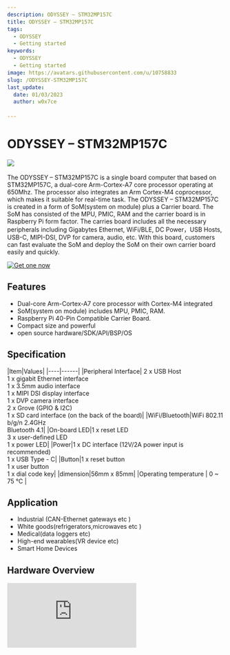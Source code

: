 ```yaml
---
description: ODYSSEY – STM32MP157C
title: ODYSSEY – STM32MP157C
tags:
  - ODYSSEY
  - Getting started
keywords:
  - ODYSSEY
  - Getting started
image: https://avatars.githubusercontent.com/u/10758833
slug: /ODYSSEY-STM32MP157C
last_update:
  date: 01/03/2023
  author: w0x7ce

---
```


# ODYSSEY – STM32MP157C

 ![](https://files.seeedstudio.com/wiki/ODYSSEY-STM32MP157C/IMG/perspective-19.png)

The ODYSSEY – STM32MP157C is a single board computer that based on STM32MP157C, a dual-core Arm-Cortex-A7 core processor operating at 650Mhz. The processor also integrates an Arm Cortex-M4 coprocessor, which makes it suitable for real-time task. The ODYSSEY – STM32MP157C is created in a form of SoM(system on module) plus a Carrier board. The SoM has consisted of the MPU, PMIC, RAM and the carrier board is in Raspberry Pi form factor. The carries board includes all the necessary peripherals including Gigabytes Ethernet, WiFi/BLE, DC Power，USB Hosts, USB-C, MIPI-DSI, DVP for camera, audio, etc. With this board, customers can fast evaluate the SoM and deploy the SoM on their own carrier board easily and quickly.

[![Get one now](https://files.seeedstudio.com/wiki/Seeed-WiKi/docs/images/get_one_now.png)](https://www.seeedstudio.com/ODYSSEY-STM32MP157C-p-4464.html)


## Features

- Dual-core Arm-Cortex-A7 core processor with Cortex-M4 integrated
- SoM(system on module) includes MPU, PMIC, RAM. 
- Raspberry Pi 40-Pin Compatible Carrier Board.
- Compact size and powerful
- open source hardware/SDK/API/BSP/OS

## Specification

<div>
  |Item|Values|
  |----|------|
  |Peripheral Interface| 2 x USB Host<br />1 x gigabit Ethernet interface<br />1 x 3.5mm audio interface<br />1 x MIPI DSI display interface<br />1 x DVP camera interface<br />2 x Grove (GPIO &amp; I2C)<br />1 x SD card interface (on the back of the board)|
  |WiFi/Bluetooth|WiFi 802.11 b/g/n 2.4GHz<br />Bluetooth 4.1|
  |On-board LED|1 x reset LED<br />3 x user-defined LED<br />1 x power LED|
  |Power|1 x DC interface (12V/2A power input is recommended)<br />1 x USB Type - C|
  |Button|1 x reset button<br />1 x user button<br />1 x dial code key|
  |dimension|56mm x 85mm|
  |Operating temperature | 0 ~ 75 ℃ |
</div>


## Application

- Industrial (CAN-Ethernet gateways etc )
- White goods(refrigerators,microwaves etc )
- Medical(data loggers etc)
- High-end wearables(VR device etc)
- Smart Home Devices

## Hardware Overview

<iframe src="https://3dwarehouse.sketchup.com/embed/6eecf961-5dd1-4baf-94e4-72f130c5542d" frameBorder={0} scrolling="no" marginHeight={0} marginWidth={0} width={580} height={326} allowFullScreen />


ODYSSEY – STM32MP157C consists of two parts: Carrier board and Seeed SoM - STM32MP157C.

Carrier board hardware details follow:

 ![](https://files.seeedstudio.com/wiki/ODYSSEY-STM32MP157C/IMG/front.png)

 ![](https://files.seeedstudio.com/wiki/ODYSSEY-STM32MP157C/IMG/back.png)

- **1.Carrier board :** Install the Seeed SoM-STM32MP157C area, if the user wants to remove the core board, slowly tilt the core board up and then remove, never remove by hand.

- **2.DC Power Input Port :** 12V~24V/2A (12V/2A power input is recommended)(5.5x2.1mm center-positive barrel).

- **3.ETH Interface :** Network cable interface can be connected to gigabit level network.

- **4.USB Host:** Two USB Host ports.

- **5.USB Device:** USB 2.0 Type C. If Type C is used as board power input, a 5V/3A power adapter should be used.

- **6.Digital Grove Interface:** Connect the Grove interface to the digital pin. 

- **7.IIC Grove Interface:** Connect the Grove interface to the IIC pin.

- **8.American Standard 3.5mm:**  Audio interface.

- **9.MIPI DSI Interface:** Connect to a display with a MIPI DSI interface(FPC 20Pin 1.0mm).

- **10.40 PIN GPIO Interface:** Compatible with Raspberry Pi's 40-PIN.

- **11.AP6236:** 2.4G WiFi & BT 4.2 control chip.

- **12.Slide Switch:** Can be used to select SD card or eMMC to start.

- **13.Debug UART:** The system default debugging serial port can enter this serial port to access the system, we'll talk more about how to do that later.

- **14.JST 1.0mm:** 3VRTC battery interface.

- **15.RST Key:** system reset key.

- **16.PWR Button:** Long press about 8S to shut down, short press to boot.

- **17.User Button:** User programmable buttons.

- **18.PWR LED:** Development board power led.

- **19.User LED:** User programmable led.

- **20.ACA-5036-A2-CC-S:** Onboard 2.4G ceramic antenna.

- **21.The IPEX 1 generation:** External 2.4 G external antenna seat(When using an external antenna, need remove R49, R51 0Ω welding)

- **22. SD card slot:** Is the area where a micro-sd card with the system is inserted.

- **23.DVP camera interface :** Connect to camera with DVP interface (FPC 20Pin 1.0mm).

- **24.KSZ9031:** 1000M Network cable drive network card.

- **25.STMPS2252MTR:** Power switch chip.

- **26.MP9943:** Buck DCDC Power chip.

- **27.WM8960:** Audio codec chip.

- **28.MP2161:** Buck DCDC Power chip.

### Pin Function

![](https://files.seeedstudio.com/wiki/ODYSSEY-STM32MP157C/IMG/GPIO.png)

ODYSSEY - STM32MP157C's 40-pin is fully compatible with Raspberry Pi's 40PIN, including GPIO, IIC, UART, SPI, IIS and PWM pins.

## Introduction To Software

### Preparatory Work

**Materials Required**

- ODYSSEY – STM32MP157C
- Wi-Fi network
- 4GB (or more memory) SD card and SD card reader
- PC or Mac
- [USB To Uart Adapter](https://www.seeedstudio.com/USB-To-Uart-5V%26amp%3B3V3-p-1832.html) (optional)
- 12V/2A DC interface adapter for power supply (optional)
- A USB type-c cable

<div className="admonition warning">
  <p className="admonition-title">Caution</p>
  Please plug the USB cable gently, otherwise you may damage the interface.Please use the USB cable with 4 wires inside, the 2 wires cable can't transfer data. If you are not sure about the wire you have, you can click <a href="https://www.seeedstudio.com/USB-3-1-Type-C-to-A-Cable-1-Meter-3-1A-p-4085.html"><b>here</b></a> to buy
</div>

**Mirror Installation**

Like Raspberry Pi, you need to install the ODYSSEY – STM32MP157C image from your SD card to get it up and running. We offer two ways to start ODYSSEY – STM32MP157C. You can boot from an SD card or from eMMC.

**A. Boot from SD card**

- **Step 1.** Select the [firmware](https://files.seeedstudio.com/linux/ODYSSEY%E2%80%93STM32MP157C/stm32mp1-debian-buster-console-armhf-latest-2gb.img.xz) you want to download:

- **Step 2.** Connect an SD card to a PC or MAC with an SD card reader, an SD card with more than 4G memory is required.

- **Step 3.** <font face>Click here to download <a href="https://etcher.io/">Etcher</a>, then use the Etcher to write the  ```*.img.xz``` file directly to the SD card. Or extract the ```*.img.xz``` file into a ```*.img``` file, and then burn it to an SD card using another mirror write tool. <br /><br />Click the plus icon to add the newly downloaded image file and the software will automatically select the SD card you inserted. Then click Flash! writing. It takes about 10 minutes to finish.</font>

![](https://files.seeedstudio.com/wiki/ODYSSEY-STM32MP157C/IMG/stm32_flash_sd.png)


- **Step 4.** After writing the image to the SD card, insert the SD card into ODYSSEY – STM32MP157C. Use USB type-c port to power the Carrier board. Do not take out the SD card during writing. ODYSSEY – STM32MP157C will boot from the SD card, you can see the PWR and USER LED lighting on SOM. Now, go to the next section: the serial console.

<div class="admonition note" >
<p class="admonition-title">Note</p>
they mean to start up failed if the USER LED does not blink.Please check the boot switch whether it is SD_CARD.
</div>

- **Step 5.** After writing the image to the SD card, insert the SD card into ODYSSEY – STM32MP157C. Use USB type-c port to power the Carrier board. Do not take out the SD card during writing. ODYSSEY – STM32MP157C will boot from the SD card, you can see the PWR and USER LED lighting on SOM. Now, go to the next section: the serial console.

**B. Boot from eMMC**

<div class="admonition note" >
<p class="admonition-title">Note</p>
If you want to Boot from eMMC, you have to access next section: the serial console first.
</div>

- **Step 1.** the process is the same as **A. Boot from SD card** if you first start up the ODYSSEY – STM32MP157C.

- **Step 2.** Edit /boot/uEnv.txt to start eMMC boot then reboot.

```bash
sudo sh -c "echo cmdline=init=/opt/scripts/tools/eMMC/init-eMMC-flasher-v3-stm32mp1.sh >> /boot/uEnv.txt"
sudo reboot
```

- **Step 3.** Wait for the USER LED bright continuously.that indicate the eMMC boot successfully if the USER LED bright continuously.

- **Step 4.** Power off and unplug the SD card.

- **Step 5.** Set the slide switch to EMMC and restart.

**Serial Console**

Now your ODYSSEY – STM32MP157C is up, you may want to access your Linux system through the console, then set up Network, and so on. A serial port access method is provided for Linux access:

- UART port - Used to debug low-level problems.(recommend)


**Connect via UART port**

In this section, we'll walk you through the use of the USB to TTL adapter, which connects to the ODYSSEY – STM32MP157C's Uart port(Located at the upper right of ODYSSEY – STM32MP157C), to establish a connection between your computer and ODYSSEY -STM32MP157C.

![](https://files.seeedstudio.com/wiki/ODYSSEY-STM32MP157C/IMG/uart_connection.png)

- **Step 1.** Connect Uart port To PC/Mac using USB To TTL Adapter.If you don't have USB To TTL Adapter, click [HERE](https://www.seeedstudio.com/catalogsearch/result/?q=UART) to buy.（RX->TX,TX->RX）

- **Step 2.** Using the following serial debugging tools, the baud rate is 115200:
    - Windows : Use [PUTTY](https://www.chiark.greenend.org.uk/~sgtatham/putty/latest.html), select ```Serial``` protocol, fill in the COM port corresponding to ODYSSEY -STM32MP157C,```115200``` baud rate, 8 bit, no parity bits, a stop bit 1, no flow control.
    - Linux : Depending on the USB To TTL Adapter, should be ```screen /dev/ttyACM0(,1, and so on) 115200``` or ```screen /dev/ttyUSB0(,1, and so on) 115200```.
    - Mac : Depending on the USB To TTL Adapter, should be ```screen /dev/cu.usbserial1412(,1422, and so on) 115200``` or ```screen /dev/cu.usbmodem1412(,1422, and so on) 115200```.

- **Step 3.** The default user name is ```debian```, the password is ```temppwd```

- **Step 4.** If you don't have USB to TTL Adapter, you can also use Arduino. If you use Arduino, connect one end of the jumper to the Arduino's RESET pin and the other end to the Arduino's GND pin. This will bypass your Arduino's ATMEGA MCU and turn your Arduino into a USB to TTL adapter. Please refer [HERE](https://www.youtube.com/watch?v=qqSLwK1DP8Q) Video tutorial. Now connect the GND pin of Arduino to the GND pin of ODYSSEY -STM32MP157C's Uart port. Connect Rx pins on Arduino to Rx pins on ODYSSEY -STM32MP157C's Uart port. Connect the Tx pin on the Arduino to the Tx pin on the ODYSSEY -STM32MP157C Uart port. Finally, connect the Arduino to the PC/Mac via the Arduino's USB cable. Now check to see if your PC/Mac has found your Arduino by typing the following command:

```
ls /dev/cu.usb* (Mac)
ls /dev/ttyACM* (Linux)
```
You should get feedback like this:

```
/dev/cu.usbmodem14XX where XX will vary depending on which USB port you used (on Mac)
/dev/ttyACMX where X will vary depending on which USB port you used  (on Linux)
```
Now follow the steps above to connect to ODYSSEY – STM32MP157C via a serial connection. This is usually what we need to do when we first boot up, as you will then set up ODYSSEY – STM32MP157C for Wi-Fi connection and then SSH connection.

**Network Settings**

**A. Ethernet connection**

You can connect to the network using an Ethernet cable. Just plug in the Ethernet cable to the Internet.
Now, go to the next section: the Basic tool install.

**B. Wi-Fi Settings**

<div className="admonition note">
  <p className="admonition-title">Note</p>
  If you want to using Wi-Fi, you have to access next section: Basic tool install first.
</div>

- **Step 1.** Check the version of Linux kernel in the current environment and install the header file of kernel version.

```bash
sudo apt install linux-headers-$(uname -r) -y
```

- **Step 2.** Make and install driver of stm32p1 from `seeed-linux-dtverlays` in the GitHub.

```bash
git clone https://github.com/Seeed-Studio/seeed-linux-dtverlays
cd seeed-linux-dtverlays
make all_stm32mp1 CUSTOM_MOD_FILTER_OUT="jtsn-wm8960" && sudo make install_stm32mp1 CUSTOM_MOD_FILTER_OUT="jtsn-wm8960"
```

- **Step 3.** add dtbo package in `/boot/uEnv.txt` to make it become effective after reboot.

```bash
sudo sh -c "echo uboot_overlay_addr0=/lib/firmware/stm32mp1-seeed-ap6236.dtbo >> /boot/uEnv.txt"
sudo reboot
```

- **Step 4.** Connect the wifi

Configure the ODYSSEY – STM32MP157C network through the network management tool `connmanctl`, which has been installed on the ODYSSEY -STM32MP157C image. Follow these instructions to easily complete the configuration. 

```
robot@ev3dev:~$ sudo connmanctl
Error getting VPN connections: The name net.connman.vpn was not provided by any
connmanctl> enable wifi
Enabled wifi
connmanctl> scan wifi
Scan completed for wifi
connmanctl> services
*AO Wired                ethernet_b827ebbde13c_cable
                         wifi_e8de27077de3_hidden_managed_none
    AH04044914           wifi_e8de27077de3_41483034303434393134_managed_psk
    Frissie              wifi_e8de27077de3_46726973736965_managed_psk
    ruijgt gast          wifi_e8de27077de3_7275696a67742067617374_managed_psk
    schuur               wifi_e8de27077de3_736368757572_managed_psk
connmanctl> agent on
Agent registered
connmanctl> connect wifi_e8de27077de3_41      # You can use the TAB key at this point to autocomplete the name
connmanctl> connect wifi_e8de27077de3_41483034303434393134_managed_psk
Agent RequestInput wifi_e8de27077de3_41483034303434393134_managed_psk
  Passphrase = [ Type=psk, Requirement=mandatory ]
Passphrase? *************
Connected wifi_e8de27077de3_41483034303434393134_managed_psk
connmanctl> quit
```

Now use the following command to find ODYSSEY – STM32MP157C's IP address. 
```
ifconfig
```

**Basic tool install**

***1.SSH***

SSH, short for Secure Shell, is formulated by the Network Working Group of IETF. SSH is a security protocol based on the application layer. SSH is a more reliable protocol that provides security for remote login sessions and other network services. There is no SSH protocol in the image provided by us, so we need to configure it through the serial port, so as to realize the communication between the device and the computer through SSH protocol. Enter the following command to install the SSH service in ODYSSEY -STM32MP157C.

```bash
sudo apt install ssh -y
```

Next, we'll use SSH to access ODYSSEY – STM32MP157C. Windows users can use third-party SSH clients. For Linux/Mac users, the SSH client is built in.

- Windows users : Use PUTTY, select SSH protocol, fill in the correct IP address and click open. The user name is debian and the password is temppwd.

- Linux/Mac users :
```
ssh debian@IP
// password: temppwd
```

<div class="admonition note" >
<p class="admonition-title">Note</p>
If the performance experience degrades while using SSH, please switch to a more accessible WiFi network.
</div>

***2.GIT***

Git is a free and open source distributed version control system designed to handle everything from small to very large projects with speed and efficiency.

```bash
sudo apt install git -y
```

***3.MAKE***

```bash
sudo apt install make device-tree-compiler gcc -y
```

***4.WGET***

```bash
sudo apt install wget -y
```

**Bluetooth Setting Up**

- **Step 1.** Check the version of Linux kernel in the current environment and install the header file of kernel version.

```bash
sudo apt install linux-headers-$(uname -r) -y
```

- **Step 2.** Make and install driver of stm32p1 from `seeed-linux-dtverlays` in the GitHub.

```bash
git clone https://github.com/Seeed-Studio/seeed-linux-dtverlays
cd seeed-linux-dtverlays
make all_stm32mp1 CUSTOM_MOD_FILTER_OUT="jtsn-wm8960" && sudo make install_stm32mp1 CUSTOM_MOD_FILTER_OUT="jtsn-wm8960"
```

- **Step 3.** add dtbo package in `/boot/uEnv.txt` to make it become effective after reboot.

```bash
sudo sh -c "echo uboot_overlay_addr0=/lib/firmware/stm32mp1-seeed-ap6236.dtbo >> /boot/uEnv.txt"
sudo reboot
```

**Activate the bluetooth**

Then activate the bluetooth by the command:

```
sudo apt -y install bluetooth bluez bluez-tools rfkill
systemctl is-enabled bluetooth.service
```

**Connect the bluetooth**

- **Step 1.** Scan the bluetooch by using bluetoothctl

the bluetoothctl is a tool that controls the Bluetooth to connect the other Bluetooth.

```
debian@npi:~$ bluetoothctl
[NEW] Controller 43:43:A0:12:1F:AC ReSpeaker-1FAC [default]
Agent registered
[bluetooth]# scan on
Discovery started
[CHG] Controller 43:43:A0:12:1F:AC Discovering: yes
[NEW] Device C8:69:CD:BB:9B:B3 C8-69-CD-BB-9B-B3
[NEW] Device E1:D9:68:0E:51:C0 MTKBTDEVICE
[NEW] Device 62:15:9C:3F:40:AA 62-15-9C-3F-40-AA
[NEW] Device 56:AF:DE:C0:34:25 56-AF-DE-C0-34-25
[NEW] Device B8:86:87:99:FB:10 SOLARRAIN
[CHG] Device B8:86:87:99:FB:10 Trusted: yes
[NEW] Device 04:5D:4B:81:35:84 MDR-1000X
[CHG] Device 04:5D:4B:81:35:84 Trusted: yes
[CHG] Device 4C:04:59:38:D3:25 ManufacturerData Key: 0x004c
[CHG] Device 4C:04:59:38:D3:25 ManufacturerData Value:
  10 05 0b 10 99 18 0a                             .......
[bluetooth]# scan off
[CHG] Device 04:5D:4B:81:35:84 RSSI is nil
[CHG] Device B8:86:87:99:FB:10 TxPower is nil
[CHG] Device B8:86:87:99:FB:10 RSSI is nil
[CHG] Device 4C:04:59:38:D3:25 RSSI is nil
[CHG] Device 58:44:98:93:35:24 RSSI is nil
Discovery stopped
[bluetooth]#

```

- **Step 2.** Now using the command `pair + device ID` to match bluetooth device with the ODYSSEY – STM32MP157C.

- **Step 3.** When you see the messega `Pairing successful`, tap `connect + device ID`.

```
[bluetooth]# pair 04:5D:4B:81:35:84
Attempting to pair with 04:5D:4B:81:35:84
[CHG] Device 04:5D:4B:81:35:84 Connected: yes
[CHG] Device 04:5D:4B:81:35:84 UUIDs: 00001108-0000-1000-8000-00805f9b34fb
[CHG] Device 04:5D:4B:81:35:84 UUIDs: 0000110b-0000-1000-8000-00805f9b34fb
[CHG] Device 04:5D:4B:81:35:84 UUIDs: 0000110c-0000-1000-8000-00805f9b34fb
[CHG] Device 04:5D:4B:81:35:84 UUIDs: 0000110e-0000-1000-8000-00805f9b34fb
[CHG] Device 04:5D:4B:81:35:84 UUIDs: 0000111e-0000-1000-8000-00805f9b34fb
[CHG] Device 04:5D:4B:81:35:84 ServicesResolved: yes
[CHG] Device 04:5D:4B:81:35:84 Paired: yes
Pairing successful
[CHG] Controller 43:43:A0:12:1F:AC Discoverable: no
[CHG] Device 04:5D:4B:81:35:84 ServicesResolved: no
[CHG] Device 04:5D:4B:81:35:84 Connected: no
[CHG] Controller 43:43:A0:12:1F:AC Discoverable: yes
[bluetooth]# connect 04:5D:4B:81:35:84
Attempting to connect to 04:5D:4B:81:35:84
[CHG] Device 04:5D:4B:81:35:84 Connected: yes
Connection successful
[CHG] Device 04:5D:4B:81:35:84 ServicesResolved: yes
[CHG] Controller 43:43:A0:12:1F:AC Discoverable: no
[MDR-1000X]#
```

If `Connection successful` pops up, configuration!

## CANBUS Communication

The following is the process of CANBUS communication using [2 Channel CAN BUS FD Shield for Raspberry Pi](https://www.seeedstudio.com/2-Channel-CAN-BUS-FD-Shield-for-Raspberry-Pi-p-4072.html) based on ODYSSEY -- STM32MP157C, first use [Seeeduino V4.2](https://www.seeedstudio.com/Seeeduino-V4-2-p-2517.html) to collect the environment temperature and humidity, and then through the Seeeduino V4.2 [CAN - BUS shields V2](https://www.seeedstudio.com/CAN-BUS-Shield-V2.html) above and the ODYSSEY – STM32MP157C Channel 2 CAN BUS FD shields above for Raspberry Pi communication.

### Preparation Work

**Materials Required**

- ODYSSEY - STM32MP157C
- Wi-Fi network
- 4GB (or more than 4GB) SD card and SD card reader
- PC or Mac
- [USB To Uart Adapter](https://www.seeedstudio.com/USB-To-Uart-5V%26amp%3B3V3-p-1832.html)(optional)
- 12V/2ADC interface adapter for power supply (optional)
- A USB type-c cable
- Two double-male dupont lines
- [CAN-BUS Shield V2](https://www.seeedstudio.com/CAN-BUS-Shield-V2.html)
- [Seeeduino V4.2](https://www.seeedstudio.com/Seeeduino-V4-2-p-2517.html)
- [2 Channel CAN BUS FD Shield for Raspberry Pi](https://www.seeedstudio.com/2-Channel-CAN-BUS-FD-Shield-for-Raspberry-Pi-p-4072.html)
- [Grove - Light Sensor v1.2](https://www.seeedstudio.com/Grove-Light-Sensor-v1-2.html)
- [Grove - I2C High Accuracy Temp&Humi Sensor (SHT35)](https://www.seeedstudio.com/catalogsearch/result/?q=sht35)

**Hardware Connection**

- **Step 1.** According to the [installation guide](https://wiki.seeedstudio.com/2-Channel-CAN-BUS-FD-Shield-for-Raspberry-Pi/#mounting-guide) insert 2 Channel CAN BUS FD Shield for Raspberry Pi onto ODYSSEY - STM32MP157C.
- **Step 2.** Insert CAN BUS Shield V2 into Seeeduino V4.2.
- **Step 3.** Connect Channel CAN BUS FD Shield for Raspberry Pi to can-bus Shield V2 using jumper wire.

|2 Channel CAN BUS FD Shield for Raspberry Pi|CAN-BUS Shield V2|
|:----:|:------:|
|CAN_0_L|CANL|
|CAN_0_H|CANH|

- **Step 4.** Power ODYSSEY STM32MP157C and Seeeduino V4.2

**Dependency installation**

- **Step 1.** Install the environment for `python`.

```bsah
sudo apt update
sudo apt install python3 python3-distutils python3-pyqt5  python3-pip python3-numpy -y
sudo pip3 install python-can pyqtgraph
```
- **Step 2.** Install `git`.

```bsah
sudo apt install git -y
```

- **Step 3.** Install the `make` related environment.

```bsah
sudo apt install make device-tree-compiler gcc -y
```

### software installation

**Install CAN-HAT and LCD drivers**

- **Step 1.** Check the version of Linux kernel in the current environment and install the header file of kernel version.

```bash
sudo apt install linux-headers-$(uname -r) -y
```

- **Step 2.** Make and install driver of stm32p1 from `seeed-linux-dtverlays` in the GitHub.

```bash
git clone https://github.com/Seeed-Studio/seeed-linux-dtverlays
cd seeed-linux-dtverlays
make all_stm32mp1 CUSTOM_MOD_FILTER_OUT="jtsn-wm8960" && sudo make install_stm32mp1 CUSTOM_MOD_FILTER_OUT="jtsn-wm8960"
```

- **Step 3.** add dtbo package in `/boot/uEnv.txt` to make it become effective after reboot.

```bash
sudo sh -c "echo uboot_overlay_addr7=/lib/firmware/stm32mp1-seeed-lcd-01.dtbo >> /boot/uEnv.txt"
sudo sh -c "echo uboot_overlay_addr8=/lib/firmware/stm32mp1-MCP2517FD-can0.dtbo >> /boot/uEnv.txt"
sudo reboot
```

- **Step 4.** Check the driver whether install successfully by using `dmesg`, you will view the below information if it is successful.

```bash
debian@npi:~$ sudo insmod /lib/modules/$(uname -r)/extra/seeed/mcp25xxfd-can.ko
debian@npi:~$ dmesg | grep spi
[    1.057609] spi_stm32 44009000.spi: driver initialized
[    9.852726] mcp25xxfd spi0.0: Linked as a consumer to regulator.6
[    9.966510] mcp25xxfd spi0.0: MCP2517 successfully initialized.

debian@npi:~$ ifconfig -a
can0: flags=128<NOARP>  mtu 16
        unspec 00-00-00-00-00-00-00-00-00-00-00-00-00-00-00-00  txqueuelen 10  (UNSPEC)
        RX packets 0  bytes 0 (0.0 B)
        RX errors 0  dropped 0  overruns 0  frame 0
        TX packets 0  bytes 0 (0.0 B)
        TX errors 0  dropped 0 overruns 0  carrier 0  collisions 0
```

**Config CAN-HAT and LCD**

- **Step 1.** Configure `can-bus`

```bash
sudo ip link set can0 up type can bitrate 500000 dbitrate 8000000 restart-ms 1000 berr-reporting on fd on
sudo ifconfig can0 txqueuelen 65536

debian@npi:~$ ip -details link show can0
3: can0: <NOARP,UP,LOWER_UP,ECHO> mtu 16 qdisc pfifo_fast state UNKNOWN mode DEFAULT group default qlen 10
    link/can  promiscuity 0 minmtu 0 maxmtu 0
    can state ERROR-ACTIVE (berr-counter tx 0 rx 0) restart-ms 0
          bitrate 500000 sample-point 0.875
          tq 25 prop-seg 34 phase-seg1 35 phase-seg2 10 sjw 1
          mcp25xxfd: tseg1 2..256 tseg2 1..128 sjw 1..128 brp 1..256 brp-inc 1
          mcp25xxfd: dtseg1 1..32 dtseg2 1..16 dsjw 1..16 dbrp 1..256 dbrp-inc 1
          clock 40000000numtxqueues 1 numrxqueues 1 gso_max_size 65536 /gso_max_segs 65535
```

- **Step 2.** Configure the `lcd` environment

```bash
export QT_QPA_PLATFORM=linuxfb:fb=/dev/fb0
```

### Run the Demo

Run the following code on 'ODYSSEY - STM32MP157C'

```bash
cd ~
git clone https://github.com/SeeedDocument/ODYSSEY-STM32MP157C.git
cd ~/ODYSSEY-STM32MP157C/examples
python3 QtViewerForStm32p1.py
```

Run [CanBus_SendForArduino.ino](https://files.seeedstudio.com/wiki/Seeed-NPi-STM32MP157C/examples/CanBus_SendForArduino.ino) on `Seeeduino V4.2`.

![](https://files.seeedstudio.com/wiki/ODYSSEY-STM32MP157C/IMG/can_bus_demo.png)


## Play with GPIO

This part will introduce how to use **grove.py** to control GPIO and Grove Socket on ODYSSEY STM32MP157C.there exists two way to connect with the Grove Socket in this board. the one hand is using the Digital Grove Interface and  IIC Grove Interface, the other is using ODYSSEY - STM32MP157C's 40-pin. The description of the PIN defines for the ODYSSEY - STM32MP157C's 40-pin please refer to [Pin Function](#Pin Function).It is convenient for you to use this ODYSSEY - STM32MP157C's 40-pin.So,Let's go.

### Set to the gpio mode

- **Step 1.** Check the version of Linux kernel in the current environment and install the header file of kernel version.

```bash
sudo apt install linux-headers-$(uname -r) -y
```

- **Step 2.** Make and install driver of stm32p1 from `seeed-linux-dtverlays` in the GitHub.

```bash
git clone https://github.com/Seeed-Studio/seeed-linux-dtverlays
cd seeed-linux-dtverlays
make all_stm32mp1 CUSTOM_MOD_FILTER_OUT="jtsn-wm8960" && sudo make install_stm32mp1 CUSTOM_MOD_FILTER_OUT="jtsn-wm8960"
```

- **Step 3.** add dtbo package in `/boot/uEnv.txt` to make it become effective after reboot.

```bash
sudo sh -c "echo uboot_overlay_addr1=/lib/firmware/stm32mp1-seeed-spi5.dtbo >> /boot/uEnv.txt"
sudo sh -c "echo uboot_overlay_addr2=/lib/firmware/stm32mp1-seeed-usart2.dtbo >> /boot/uEnv.txt"
sudo sh -c "echo uboot_overlay_addr3=/lib/firmware/stm32mp1-seeed-i2c4.dtbo >> /boot/uEnv.txt"
sudo reboot
```

- **Step 4.** Install the environment for `python3`.

```bsah
sudo apt install python3 python3-pip -y
```

###  Digital output on Basehat by using Grove.py

#### Hardware

- **Step 1**. Things used in this project:

| ODYSSEY – STM32MP157C |  Grove - Buzzer | Grove Base Hat for Raspberry Pi |
|--------------|-------------|----------------|
|![enter image description here](https://files.seeedstudio.com/wiki/ODYSSEY-STM32MP157C/IMG/perspective-19-210X157.png)|![enter image description here](https://files.seeedstudio.com/wiki/Base_Shield_V2/img/Buzzer.png)|![image](https://github.com/SeeedDocument/Grove_Base_Hat_for_Raspberry_Pi/raw/master/img/thumbnail.jpg)|
|[Get ONE Now](https://www.seeedstudio.com/ODYSSEY-STM32MP157C-p-4464.html)|[Get ONE Now](https://www.seeedstudio.com/Grove-Buzzer.html)|[Get ONE Now](https://www.seeedstudio.com/Grove-Base-Hat-for-Raspberry-Pi.html)|

- **Step 2**. Plug the Grove Base Hat into ODYSSEY - STM32MP157C.

- **Step 3**. Connect the Grove Buzzer to D5 port of the Base Hat.

- **Step 4**. Connect the ODYSSEY - STM32MP157C to PC through USB cable.

#### Software

- **Step 1**. Install the Grove.py

```bash
sudo pip3 install Seeed-grove.py
```

- **Step 2**. Download the source file by cloning the grove.py library.

```bash
cd ~
git clone https://github.com/Seeed-Studio/grove.py
```

- **Step 3**. Excute below command to run the code.

```bash
cd grove.py/grove
sudo python3 grove_gpio.py 5
```

<div class="admonition note" >
<p class="admonition-title">Note</p>
we will hear sound from the buzzer if everything has been well.
</div>

###  Digital Input on Basehat by using Grove.py

#### Hardware

- **Step 1**. Things used in this project:

| ODYSSEY – STM32MP157C |  Grove - Button | Grove Base Hat for Raspberry Pi |
|--------------|-------------|----------------|
|![enter image description here](https://files.seeedstudio.com/wiki/ODYSSEY-STM32MP157C/IMG/perspective-19-210X157.png)|![enter image description here](https://files.seeedstudio.com/wiki/Grove_Button/img/button_s.jpg)|![image](https://github.com/SeeedDocument/Grove_Base_Hat_for_Raspberry_Pi/raw/master/img/thumbnail.jpg)|
|[Get ONE Now](https://www.seeedstudio.com/ODYSSEY-STM32MP157C-p-4464.html)|[Get ONE Now](https://www.seeedstudio.com/Grove-Button-P.html)|[Get ONE Now](https://www.seeedstudio.com/Grove-Base-Hat-for-Raspberry-Pi.html)|

- **Step 2**. Plug the Grove Base Hat into ODYSSEY - STM32MP157C.

- **Step 3**. Connect the Grove Button to D5 port of the Base Hat.

- **Step 4**. Connect the ODYSSEY - STM32MP157C to PC through USB cable.

#### Software

- **Step 1**. Install the Grove.py

```bash
sudo pip3 install Seeed-grove.py
```

- **Step 2**. Download the source file by cloning the grove.py library.

```bash
cd ~
git clone https://github.com/Seeed-Studio/grove.py
```

- **Step 3**. Excute below command to run the code.

```bash
cd grove.py/grove
sudo python3 grove_button.py 5
```

<div class="admonition note" >
<p class="admonition-title">Note</p>
we will view some information at the terminal if the button has been pressed.
</div>

###  ADC on Basehat by using Grove.py

#### Hardware

- **Step 1**. Things used in this project:

| ODYSSEY – STM32MP157C |  Grove - Temperature Sensor | Grove Base Hat for RasPi |
|--------------|-------------|----------------|
|![enter image description here](https://files.seeedstudio.com/wiki/ODYSSEY-STM32MP157C/IMG/perspective-19-210X157.png)|![enter image description here](https://files.seeedstudio.com/wiki/Grove-Temperature_Sensor_V1.2/img/Grove_Temperature_Sensor_View_little.jpg)|![image](https://github.com/SeeedDocument/Grove_Base_Hat_for_Raspberry_Pi/raw/master/img/thumbnail.jpg)|
|[Get ONE Now](https://www.seeedstudio.com/ODYSSEY-STM32MP157C-p-4464.html)|[Get ONE Now](https://www.seeedstudio.com/Grove-Temperature-Sensor-p-774.html)|[Get ONE Now](https://www.seeedstudio.com/Grove-Base-Hat-for-Raspberry-Pi.html)|

- **Step 2**. Plug the Grove Base Hat into ODYSSEY - STM32MP157C.

- **Step 3**. Connect the temperature sensor to port A0 of the Base Hat.

- **Step 4**. Connect the ODYSSEY - STM32MP157C to PC through USB cable.

#### Software

- **Step 1**. Install the Grove.py

```bash
sudo pip3 install Seeed-grove.py
```

- **Step 2**. Download the source file by cloning the grove.py library.

```bash
cd ~
git clone https://github.com/Seeed-Studio/grove.py
```

- **Step 3**. Excute below command to run the code.

```bash
cd grove.py/grove
sudo python3 grove_temperature_sensor.py 0
```

<div class="admonition note" >
<p class="admonition-title">Note</p>
we will view temperature data at the terminal if everything has been well.
</div>

###  UART on Basehat by using Grove.py

#### Hardware

- **Step 1**. Things used in this project:

| ODYSSEY – STM32MP157C | Grove Base Hat for RasPi |
|--------------|----------------|
|![enter image description here](https://files.seeedstudio.com/wiki/ODYSSEY-STM32MP157C/IMG/perspective-19-210X157.png)|![image](https://files.seeedstudio.com/wiki/Grove_Base_Hat_for_Raspberry_Pi/img/thumbnail.jpg)|
|[Get ONE Now](https://www.seeedstudio.com/ODYSSEY-STM32MP157C-p-4464.html)|[Get ONE Now](https://www.seeedstudio.com/Grove-Base-Hat-for-Raspberry-Pi-p-3186.html)|

- **Step 2**. Plug the Grove Base Hat into ODYSSEY - STM32MP157C.

- **Step 3**. Connect RX To TX in Basehat using jumper

- **Step 4**. Connect the ODYSSEY - STM32MP157C to PC through USB cable.

#### Software

- **Step 1**. Install the Grove.py

```bash
sudo pip3 install Seeed-grove.py
```

- **Step 2**. Download the source file by cloning the grove.py library.

```bash
cd ~
git clone https://github.com/Seeed-Studio/grove.py
```

- **Step 3**. Excute below command to run the code.

```bash
cd grove.py/grove
python uart.py
```

if we connect the TX to RX we will get `hello seeder` at terminal.and the location of TX and RX we can view [Pin Function](https://wiki.seeedstudio.com/ODYSSEY-STM32MP157C/#pin-function).


### I2S on ODYSSEY-STM32MP157C

In this section, we will explain the control principle of the Linux I2S programming. Now we will use I2S and ReSpeaker 2-Mics Pi HAT to tell you how to use it.

#### Hardware

- **Step 1**. Things used in this project:

| ODYSSEY – STM32MP157C | ReSpeaker 2-Mics Pi HAT |
|--------------|----------------|
|![enter image description here](https://files.seeedstudio.com/wiki/ODYSSEY-STM32MP157C/IMG/perspective-19-210X157.png)|![image](https://files.seeedstudio.com/wiki/ODYSSEY-STM32MP157C/IMG/res-thumbnail.png)|
|[Get ONE Now](https://www.seeedstudio.com/ODYSSEY-STM32MP157C-p-4464.html)|[Get ONE Now](https://www.seeedstudio.com/ReSpeaker-2-Mics-Pi-HAT.html)|

- **Step 2.** According to the [installation hardware guide](https://wiki.seeedstudio.com/ReSpeaker_2_Mics_Pi_HAT/#getting-started) insert ReSpeaker 2-Mics Pi HAT onto ODYSSEY – STM32MP157C.

#### Software

- **Step 1.** Install alsa-utils by using `apt`

```bash
sudo apt install alsa-utils -y
```

- **Step 2.** Go to the dtbs file location and download the stm32mp1 dtb file.

```sh
debian@npi:~$ cd /boot/dtbs/4.19.9-stm32-r1/
debian@npi:/boot/dtbs/4.19.9-stm32-r1$ sudo wget https://files.seeedstudio.com/wiki/ODYSSEY-STM32MP157C/res/stm32mp1-seeed-npi-full-rpi-exp.dtb
```

**Note:** You can also download the stm32mp1 `.dtb` file [**here**](https://files.seeedstudio.com/wiki/ODYSSEY-STM32MP157C/res/stm32mp1-seeed-npi-full-rpi-exp.dtb)

- **Step 3.** Config the `uEnv.txt` as following:

```sh
debian@npi:~$ sudo vi /boot/uEnv.txt
```

Change the dtb settings to

```
dtb=stm32mp1-seeed-npi-full-rpi-exp.dtb
```

- **Step 4.** reboot

```
sudo reboot
```
 
- **Step 5.** Go into the `seeed-linux-dtverleys` folder and configure soundstate as follow：

```sh
debian@npi:~$ cd ~/seeed-linux-dtverlays/
debian@npi:~/seeed-linux-dtverlays$ sudo cp extras/wm8960_asound-stm32mp1 /var/lib/alsa/asound.state
debian@npi:~/seeed-linux-dtverlays$ sudo alsactl restore
```

- **Step 6.** Check the driver whether install successfully by using `aplay` and `arecord`, you will view the below information if it is successful.

```sh
debian@npi:~/seeed-linux-dtverlays$ aplay -l
**** List of PLAYBACK Hardware Devices ****
card 0: seeed2micvoicec [seeed-2mic-voicecard], device 0: 4000b000.audio-controller-wm8960-hifi wm8960-hifi-0 []
  Subdevices: 1/1
  Subdevice #0: subdevice #0
card 1: STM32MP1SEEEDNP [STM32MP1-SEEEDNPi], device 0: 4400b004.audio-controller-wm8960-hifi0 wm8960-hifi0-0 []
  Subdevices: 1/1
  Subdevice #0: subdevice #0
debian@npi:~/seeed-linux-dtverlays$ arecord -l
**** List of CAPTURE Hardware Devices ****
card 0: seeed2micvoicec [seeed-2mic-voicecard], device 0: 4000b000.audio-controller-wm8960-hifi wm8960-hifi-0 []
  Subdevices: 1/1
  Subdevice #0: subdevice #0
card 1: STM32MP1SEEEDNP [STM32MP1-SEEEDNPi], device 1: 4400b024.audio-controller-wm8960-hifi1 wm8960-hifi1-1 []
  Subdevices: 1/1
  Subdevice #0: subdevice #0
```

- **Step 7.** Now you can start playing with ReSpeaker 2-Mics Pi Hat! For simple record and play testing, run the following command:

1. To record an audio to `test.wav`:

```sh
arecord -f cd -r 48000 -Dhw:0 test.wav
```

2. To play the `test.wav` audio. Remember to plug in a headphone or speaker to output the audio.

```sh
aplay -Dhw:0 -r 48000 test.wav
```

<div class="admonition note" >
<p class="admonition-title">Note</p>
if you cannot get any sound maybe you can reboot again.
</div>

For more information about the ReSpeaker 2-Mics Pi HAT you can visit [wiki](https://wiki.seeedstudio.com/ReSpeaker_2_Mics_Pi_HAT/)

## Resourses
-----
- **[PDF]** [STM32MP157C Datasheet](https://files.seeedstudio.com/wiki/Seeed-NPi-STM32MP157C/Hardware/stm32mp157c.pdf)
- **[SCH]** [Seeed SoM - STM32MP157C](https://files.seeedstudio.com/wiki/Seeed-NPi-STM32MP157C/Hardware/Seeed%20SoM%20-%20STM32MP157C%20v1.0_191212.pdf)
- **[SCH]** [ODYSSEY-STM32MP157C](https://files.seeedstudio.com/wiki/Seeed-NPi-STM32MP157C/Hardware/Seeed%20NPi%20-%20STM32MP157C%20v1.0_191212.pdf)
- **[3Dfile]** [ODYSSEY-STM32MP157C](https://files.seeedstudio.com/wiki/Seeed-NPi-STM32MP157C/Hardware/st.skp)
- **[OrCAD]** [ODYSSEY-STM32MP157C](https://files.seeedstudio.com/wiki/Seeed-NPi-STM32MP157C/Hardware/Seeed%20NPi%20-%20STM32MP157C%20v1.0_SCH%20%26%20PCB.zip)
- **[OrCAD]** [Seeed SoM - STM32MP157C](https://files.seeedstudio.com/wiki/Seeed-NPi-STM32MP157C/Hardware/Seeed%20SoM%20-%20STM32MP157C%20v1.0_SCH%20%26%20PCB%20.zip)
- **[PDF]** [ODYSSEY-STM32MP157C 2d file](https://files.seeedstudio.com/wiki/ODYSSEY-STM32MP157C/STM32-2d-file.pdf)
- **[PDF]** [STM32 Reference Guide](https://files.seeedstudio.com/wiki/ODYSSEY-STM32MP157C/STM32+Reference+Guide+V1.0.pdf)
- **[URL]** [Advanced system development](https://www.digikey.com/eewiki/display/linuxonarm/ODYSSEY-STM32MP157C)


# ODYSSEY-STM32MP157C Advanced system development
- [Availability](https://www.digikey.com/eewiki/display/linuxonarm/ODYSSEY-STM32MP157C#ODYSSEY-STM32MP157C-Availability)
- [Vendor Documentation](https://www.digikey.com/eewiki/display/linuxonarm/ODYSSEY-STM32MP157C#ODYSSEY-STM32MP157C-VendorDocumentation)
- [Basic Requirements](https://www.digikey.com/eewiki/display/linuxonarm/ODYSSEY-STM32MP157C#ODYSSEY-STM32MP157C-BasicRequirements)
- [ARM Cross Compiler: GCC](https://www.digikey.com/eewiki/display/linuxonarm/ODYSSEY-STM32MP157C#ODYSSEY-STM32MP157C-ARMCrossCompiler:GCC)
- [Bootloader: U-Boot](https://www.digikey.com/eewiki/display/linuxonarm/ODYSSEY-STM32MP157C#ODYSSEY-STM32MP157C-Bootloader:U-Boot)
- [Linux Kernel](https://www.digikey.com/eewiki/display/linuxonarm/ODYSSEY-STM32MP157C#ODYSSEY-STM32MP157C-LinuxKernel)
- [Root File System](https://www.digikey.com/eewiki/display/linuxonarm/ODYSSEY-STM32MP157C#ODYSSEY-STM32MP157C-RootFileSystem)
  - [Debian 10](https://www.digikey.com/eewiki/display/linuxonarm/ODYSSEY-STM32MP157C#ODYSSEY-STM32MP157C-Debian10)
  - [Ubuntu 20.04 LTS](https://www.digikey.com/eewiki/display/linuxonarm/ODYSSEY-STM32MP157C#ODYSSEY-STM32MP157C-Ubuntu20.04LTS)
- [Setup microSD card](https://www.digikey.com/eewiki/display/linuxonarm/ODYSSEY-STM32MP157C#ODYSSEY-STM32MP157C-SetupmicroSDcard)
- [Install Kernel and Root File System](https://www.digikey.com/eewiki/display/linuxonarm/ODYSSEY-STM32MP157C#ODYSSEY-STM32MP157C-InstallKernelandRootFileSystem)
- [Copy Root File System](https://www.digikey.com/eewiki/display/linuxonarm/ODYSSEY-STM32MP157C#ODYSSEY-STM32MP157C-CopyRootFileSystem)
- [Set uname_r in /boot/uEnv.txt](https://www.digikey.com/eewiki/display/linuxonarm/ODYSSEY-STM32MP157C#ODYSSEY-STM32MP157C-Setuname_rin/boot/uEnv.txt)
- [Device Tree Binary](https://www.digikey.com/eewiki/display/linuxonarm/ODYSSEY-STM32MP157C#ODYSSEY-STM32MP157C-DeviceTreeBinary)
- [Copy Kernel Image](https://www.digikey.com/eewiki/display/linuxonarm/ODYSSEY-STM32MP157C#ODYSSEY-STM32MP157C-CopyKernelImage)
- [Copy Kernel Device Tree Binaries](https://www.digikey.com/eewiki/display/linuxonarm/ODYSSEY-STM32MP157C#ODYSSEY-STM32MP157C-CopyKernelDeviceTreeBinaries)
- [Copy Kernel Modules](https://www.digikey.com/eewiki/display/linuxonarm/ODYSSEY-STM32MP157C#ODYSSEY-STM32MP157C-CopyKernelModules)
- [File Systems Table (/etc/fstab)](https://www.digikey.com/eewiki/display/linuxonarm/ODYSSEY-STM32MP157C#ODYSSEY-STM32MP157C-FileSystemsTable(/etc/fstab))
- [Remove microSD/SD card](https://www.digikey.com/eewiki/display/linuxonarm/ODYSSEY-STM32MP157C#ODYSSEY-STM32MP157C-RemovemicroSD/SDcard)
- [Comments](https://www.digikey.com/eewiki/display/linuxonarm/ODYSSEY-STM32MP157C#ODYSSEY-STM32MP157C-Comments)


## Tech Support & Product Descussion
Thank you for choosing our products! We are here to provide you with different support to ensure that your experience with our products is as smooth as possible. We offer several communication channels to cater to different preferences and needs.

<div class="button_tech_support_container">
<a href="https://forum.seeedstudio.com/" class="button_forum"></a> 
<a href="https://www.seeedstudio.com/contacts" class="button_email"></a>
</div>

<div class="button_tech_support_container">
<a href="https://discord.gg/eWkprNDMU7" class="button_discord"></a> 
<a href="https://github.com/Seeed-Studio/wiki-documents/discussions/69" class="button_discussion"></a>
</div>

